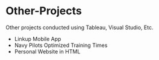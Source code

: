 # Other-Projects
Other projects conducted using Tableau, Visual Studio, Etc. 
- Linkup Mobile App
- Navy Pilots Optimized Training Times
- Personal Website in HTML
